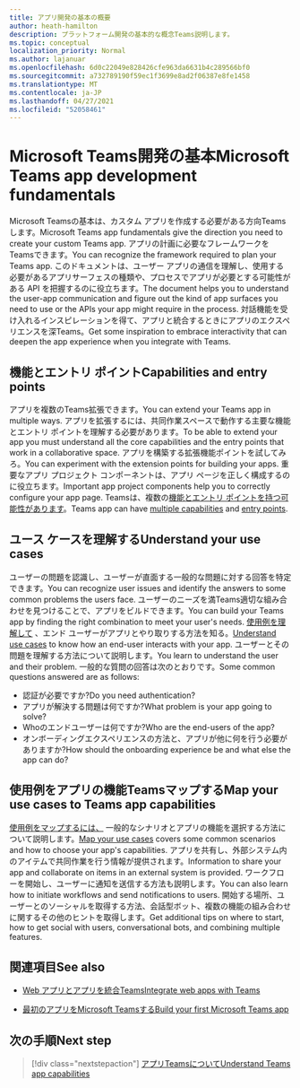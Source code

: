 ```yaml
---
title: アプリ開発の基本の概要
author: heath-hamilton
description: プラットフォーム開発の基本的な概念Teams説明します。
ms.topic: conceptual
localization_priority: Normal
ms.author: lajanuar
ms.openlocfilehash: 6d0c22049e828426cfe963da6631b4c289566bf0
ms.sourcegitcommit: a732789190f59ec1f3699e8ad2f06387e8fe1458
ms.translationtype: MT
ms.contentlocale: ja-JP
ms.lasthandoff: 04/27/2021
ms.locfileid: "52058461"
---
```

# <a name="microsoft-teams-app-development-fundamentals"></a><span data-ttu-id="3ba02-103">Microsoft Teams開発の基本</span><span class="sxs-lookup"><span data-stu-id="3ba02-103">Microsoft Teams app development fundamentals</span></span>

<span data-ttu-id="3ba02-104">Microsoft Teamsの基本は、カスタム アプリを作成する必要がある方向Teamsします。</span><span class="sxs-lookup"><span data-stu-id="3ba02-104">Microsoft Teams app fundamentals give the direction you need to create your custom Teams app.</span></span> <span data-ttu-id="3ba02-105">アプリの計画に必要なフレームワークをTeamsできます。</span><span class="sxs-lookup"><span data-stu-id="3ba02-105">You can recognize the framework required to plan your Teams app.</span></span> <span data-ttu-id="3ba02-106">このドキュメントは、ユーザー アプリの通信を理解し、使用する必要があるアプリサーフェスの種類や、プロセスでアプリが必要とする可能性がある API を把握するのに役立ちます。</span><span class="sxs-lookup"><span data-stu-id="3ba02-106">The document helps you to understand the user-app communication and figure out the kind of app surfaces you need to use or the APIs your app might require in the process.</span></span> <span data-ttu-id="3ba02-107">対話機能を受け入れるインスピレーションを得て、アプリと統合するときにアプリのエクスペリエンスを深Teams。</span><span class="sxs-lookup"><span data-stu-id="3ba02-107">Get some inspiration to embrace interactivity that can deepen the app experience when you integrate with Teams.</span></span>

## <a name="capabilities-and-entry-points"></a><span data-ttu-id="3ba02-108">機能とエントリ ポイント</span><span class="sxs-lookup"><span data-stu-id="3ba02-108">Capabilities and entry points</span></span>

<span data-ttu-id="3ba02-109">アプリを複数のTeams拡張できます。</span><span class="sxs-lookup"><span data-stu-id="3ba02-109">You can extend your Teams app in multiple ways.</span></span> <span data-ttu-id="3ba02-110">アプリを拡張するには、共同作業スペースで動作する主要な機能とエントリ ポイントを理解する必要があります。</span><span class="sxs-lookup"><span data-stu-id="3ba02-110">To be able to extend your app you must understand all the core capabilities and the entry points that work in a collaborative space.</span></span> <span data-ttu-id="3ba02-111">アプリを構築する拡張機能ポイントを試してみろ。</span><span class="sxs-lookup"><span data-stu-id="3ba02-111">You can experiment with the extension points for building your apps.</span></span> <span data-ttu-id="3ba02-112">重要なアプリ プロジェクト コンポーネントは、アプリ ページを正しく構成するのに役立ちます。</span><span class="sxs-lookup"><span data-stu-id="3ba02-112">Important app project components help you to correctly configure your app page.</span></span> <span data-ttu-id="3ba02-113">Teamsは、複数の[機能とエントリ ポイント](../concepts/capabilities-overview.md)[を持つ可能性があります](../concepts/extensibility-points.md)。</span><span class="sxs-lookup"><span data-stu-id="3ba02-113">Teams app can have [multiple capabilities](../concepts/capabilities-overview.md) and [entry points](../concepts/extensibility-points.md).</span></span>

## <a name="understand-your-use-cases"></a><span data-ttu-id="3ba02-114">ユース ケースを理解する</span><span class="sxs-lookup"><span data-stu-id="3ba02-114">Understand your use cases</span></span>

<span data-ttu-id="3ba02-115">ユーザーの問題を認識し、ユーザーが直面する一般的な問題に対する回答を特定できます。</span><span class="sxs-lookup"><span data-stu-id="3ba02-115">You can recognize user issues and identify the answers to some common problems the users face.</span></span> <span data-ttu-id="3ba02-116">ユーザーのニーズを満Teams適切な組み合わせを見つけることで、アプリをビルドできます。</span><span class="sxs-lookup"><span data-stu-id="3ba02-116">You can build your Teams app by finding the right combination to meet your user's needs.</span></span> <span data-ttu-id="3ba02-117">[使用例を理解して](../concepts/design/understand-use-cases.md) 、エンド ユーザーがアプリとやり取りする方法を知る。</span><span class="sxs-lookup"><span data-stu-id="3ba02-117">[Understand use cases](../concepts/design/understand-use-cases.md) to know how an end-user interacts with your app.</span></span> <span data-ttu-id="3ba02-118">ユーザーとその問題を理解する方法について説明します。</span><span class="sxs-lookup"><span data-stu-id="3ba02-118">You learn to understand the user and their problem.</span></span> <span data-ttu-id="3ba02-119">一般的な質問の回答は次のとおりです。</span><span class="sxs-lookup"><span data-stu-id="3ba02-119">Some common questions answered are as follows:</span></span>

* <span data-ttu-id="3ba02-120">認証が必要ですか?</span><span class="sxs-lookup"><span data-stu-id="3ba02-120">Do you need authentication?</span></span>
* <span data-ttu-id="3ba02-121">アプリが解決する問題は何ですか?</span><span class="sxs-lookup"><span data-stu-id="3ba02-121">What problem is your app going to solve?</span></span>
* <span data-ttu-id="3ba02-122">Whoのエンドユーザーは何ですか?</span><span class="sxs-lookup"><span data-stu-id="3ba02-122">Who are the end-users of the app?</span></span>
* <span data-ttu-id="3ba02-123">オンボーディングエクスペリエンスの方法と、アプリが他に何を行う必要がありますか?</span><span class="sxs-lookup"><span data-stu-id="3ba02-123">How should the onboarding experience be and what else the app can do?</span></span>

## <a name="map-your-use-cases-to-teams-app-capabilities"></a><span data-ttu-id="3ba02-124">使用例をアプリの機能Teamsマップする</span><span class="sxs-lookup"><span data-stu-id="3ba02-124">Map your use cases to Teams app capabilities</span></span>

<span data-ttu-id="3ba02-125">[使用例をマップするには、](../concepts/design/map-use-cases.md) 一般的なシナリオとアプリの機能を選択する方法について説明します。</span><span class="sxs-lookup"><span data-stu-id="3ba02-125">[Map your use cases](../concepts/design/map-use-cases.md) covers some common scenarios and how to choose your app's capabilities.</span></span> <span data-ttu-id="3ba02-126">アプリを共有し、外部システム内のアイテムで共同作業を行う情報が提供されます。</span><span class="sxs-lookup"><span data-stu-id="3ba02-126">Information to share your app and collaborate on items in an external system is provided.</span></span> <span data-ttu-id="3ba02-127">ワークフローを開始し、ユーザーに通知を送信する方法も説明します。</span><span class="sxs-lookup"><span data-stu-id="3ba02-127">You can also learn how to initiate workflows and send notifications to users.</span></span> <span data-ttu-id="3ba02-128">開始する場所、ユーザーとのソーシャルを取得する方法、会話型ボット、複数の機能の組み合わせに関するその他のヒントを取得します。</span><span class="sxs-lookup"><span data-stu-id="3ba02-128">Get additional tips on where to start, how to get social with users, conversational bots, and combining multiple features.</span></span>

## <a name="see-also"></a><span data-ttu-id="3ba02-129">関連項目</span><span class="sxs-lookup"><span data-stu-id="3ba02-129">See also</span></span>

- [<span data-ttu-id="3ba02-130">Web アプリとアプリを統合Teams</span><span class="sxs-lookup"><span data-stu-id="3ba02-130">Integrate web apps with Teams</span></span>](../samples/integrating-web-apps.md)

- [<span data-ttu-id="3ba02-131">最初のアプリをMicrosoft Teamsする</span><span class="sxs-lookup"><span data-stu-id="3ba02-131">Build your first Microsoft Teams app</span></span>](../build-your-first-app/build-first-app-overview.md)

## <a name="next-step"></a><span data-ttu-id="3ba02-132">次の手順</span><span class="sxs-lookup"><span data-stu-id="3ba02-132">Next step</span></span>

> [!div class="nextstepaction"]
> [<span data-ttu-id="3ba02-133">アプリTeamsについて</span><span class="sxs-lookup"><span data-stu-id="3ba02-133">Understand Teams app capabilities</span></span>](capabilities-overview.md)

